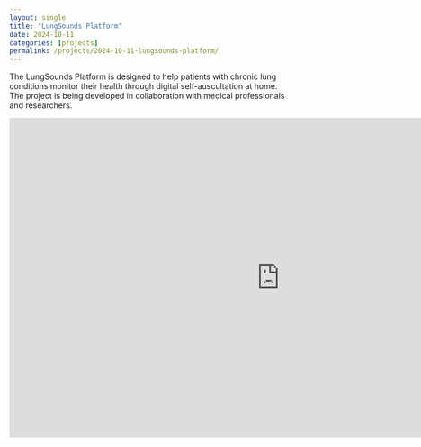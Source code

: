 ```yaml
---
layout: single
title: "LungSounds Platform"
date: 2024-10-11
categories: [projects]
permalink: /projects/2024-10-11-lungsounds-platform/
---
```

The LungSounds Platform is designed to help patients with chronic lung conditions monitor their health through digital self-auscultation at home. The project is being developed in collaboration with medical professionals and researchers.

<iframe src="https://docs.google.com/presentation/d/e/2PACX-1vSXrAIhAbxAXiO9AucPzyrfjZwHzE1rATBsZcqWFOOjZd3JVOGLeSd9LjDJ04Gtz3BNkXp7JhKaAyrg/embed?start=true&loop=false&delayms=30000" frameborder="0" width="960" height="569" allowfullscreen="true" mozallowfullscreen="true" webkitallowfullscreen="true"></iframe>
